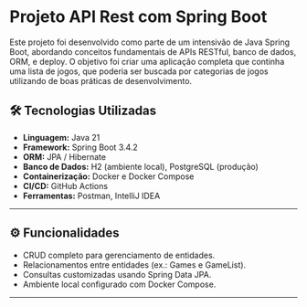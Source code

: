 # Projeto API Rest com Spring Boot

Este projeto foi desenvolvido como parte de um intensivão de Java Spring Boot, abordando conceitos fundamentais de APIs RESTful,
banco de dados, ORM, e deploy. O objetivo foi criar uma aplicação completa que continha uma lista de jogos, que poderia ser buscada 
por categorias de jogos utilizando de boas práticas de desenvolvimento.


## 🛠️ Tecnologias Utilizadas

- **Linguagem:** Java 21
- **Framework:** Spring Boot 3.4.2
- **ORM:** JPA / Hibernate
- **Banco de Dados:** H2 (ambiente local), PostgreSQL (produção)
- **Containerização:** Docker e Docker Compose
- **CI/CD:** GitHub Actions
- **Ferramentas:** Postman, IntelliJ IDEA

---

## ⚙️ Funcionalidades

- CRUD completo para gerenciamento de entidades.
- Relacionamentos entre entidades (ex.: Games e GameList).
- Consultas customizadas usando Spring Data JPA.
- Ambiente local configurado com Docker Compose.

---

